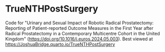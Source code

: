 # TrueNTHPostSurgery
Code for "Urinary and Sexual Impact of Robotic Radical Prostatectomy: Reporting of Patient-reported Outcome Measures in the First Year after Radical Prostatectomy in a Contemporary Multicentre Cohort in the United Kingdom" (https://doi.org/10.1016/j.euros.2024.05.003). Best viewed at https://JoshuaBridge.quarto.io/TrueNTHPostSurgery
